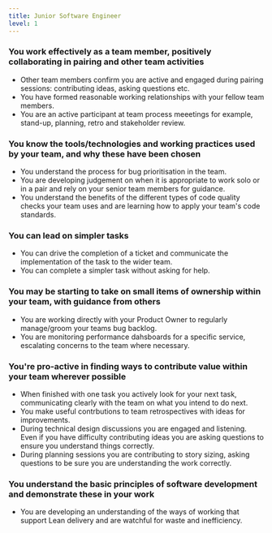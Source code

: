 ```yaml
---
title: Junior Software Engineer
level: 1
---
```


### You work effectively as a team member, positively collaborating in pairing and other team activities

- Other team members confirm you are active and engaged during pairing sessions: contributing ideas, asking questions etc.
- You have formed reasonable working relationships with your fellow team members.
- You are an active participant at team process meeetings for example, stand-up, planning, retro and stakeholder review.

### You know the tools/technologies and working practices used by your team, and why these have been chosen

- You understand the process for bug prioritisation in the team.
- You are developing judgement on when it is appropriate to work solo or in a pair and rely on your senior team members for guidance.
- You understand the benefits of the different types of code quality checks your team uses and are learning how to apply your team's code standards.

### You can lead on simpler tasks

- You can drive the completion of a ticket and communicate the implementation of the task to the wider team.
- You can complete a simpler task without asking for help.

### You may be starting to take on small items of ownership within your team, with guidance from others

- You are working directly with your Product Owner to regularly manage/groom your teams bug backlog.
- You are monitoring performance dahsboards for a specific service, escalating concerns to the team where necessary.

### You're pro-active in finding ways to contribute value within your team wherever possible

- When finished with one task you actively look for your next task, communicating clearly with the team on what you intend to do next.
- You make useful contrbutions to team retrospectives with ideas for improvements.
- During technical design discussions you are engaged and listening. Even if you have difficulty contributing ideas you are asking questions to ensure you understand things correctly.
- During planning sessions you are contributing to story sizing, asking questions to be sure you are understanding the work correctly.

### You understand the basic principles of software development and demonstrate these in your work

- You are developing an understanding of the ways of working that support Lean delivery and are watchful for waste and inefficiency.
